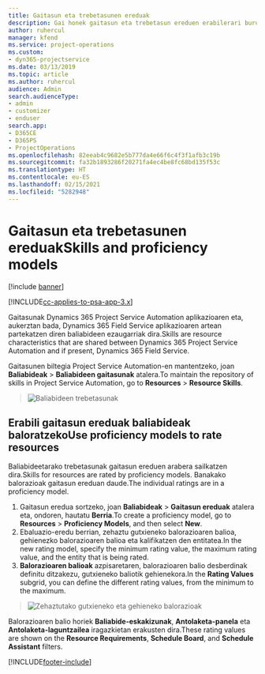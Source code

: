 ```yaml
---
title: Gaitasun eta trebetasunen ereduak
description: Gai honek gaitasun eta trebetasun ereduen erabilerari buruzko informazioa ematen du.
author: ruhercul
manager: kfend
ms.service: project-operations
ms.custom:
- dyn365-projectservice
ms.date: 03/13/2019
ms.topic: article
ms.author: ruhercul
audience: Admin
search.audienceType:
- admin
- customizer
- enduser
search.app:
- D365CE
- D365PS
- ProjectOperations
ms.openlocfilehash: 82eeab4c9682e5b777da4e66f6c4f3f1afb3c19b
ms.sourcegitcommit: fa32b1893286f20271fa4ec4be8fc68bd135f53c
ms.translationtype: HT
ms.contentlocale: eu-ES
ms.lasthandoff: 02/15/2021
ms.locfileid: "5282948"
---
```

# <a name="skills-and-proficiency-models"></a><span data-ttu-id="439df-103">Gaitasun eta trebetasunen ereduak</span><span class="sxs-lookup"><span data-stu-id="439df-103">Skills and proficiency models</span></span>

[!include [banner](../includes/psa-now-project-operations.md)]

[!INCLUDE[cc-applies-to-psa-app-3.x](../includes/cc-applies-to-psa-app-3x.md)]

<span data-ttu-id="439df-104">Gaitasunak Dynamics 365 Project Service Automation aplikazioaren eta, aukerztan bada, Dynamics 365 Field Service aplikazioaren artean partekatzen diren baliabideen ezaugarriak dira.</span><span class="sxs-lookup"><span data-stu-id="439df-104">Skills are resource characteristics that are shared between Dynamics 365 Project Service Automation and if present, Dynamics 365 Field Service.</span></span> 

<span data-ttu-id="439df-105">Gaitasunen biltegia Project Service Automation-en mantentzeko, joan **Baliabideak** \> **Baliabideen gaitasunak** atalera.</span><span class="sxs-lookup"><span data-stu-id="439df-105">To maintain the repository of skills in Project Service Automation, go to **Resources** \> **Resource Skills**.</span></span> 

> ![Baliabideen trebetasunak](media/Resource-Management-image84.png)

## <a name="use-proficiency-models-to-rate-resources"></a><span data-ttu-id="439df-107">Erabili gaitasun ereduak baliabideak baloratzeko</span><span class="sxs-lookup"><span data-stu-id="439df-107">Use proficiency models to rate resources</span></span>

<span data-ttu-id="439df-108">Baliabideetarako trebetasunak gaitasun ereduen arabera sailkatzen dira.</span><span class="sxs-lookup"><span data-stu-id="439df-108">Skills for resources are rated by proficiency models.</span></span> <span data-ttu-id="439df-109">Banakako balorazioak gaitasun ereduan daude.</span><span class="sxs-lookup"><span data-stu-id="439df-109">The individual ratings are in a proficiency model.</span></span> 

1. <span data-ttu-id="439df-110">Gaitasun eredua sortzeko, joan **Baliabideak** \> **Gaitasun ereduak** atalera eta, ondoren, hautatu **Berria**.</span><span class="sxs-lookup"><span data-stu-id="439df-110">To create a proficiency model, go to **Resources** \> **Proficiency Models**, and then select **New**.</span></span>
2. <span data-ttu-id="439df-111">Ebaluazio-eredu berrian, zehaztu gutxieneko balorazioaren balioa, gehienezko balorazioaren balioa eta kalifikatzen den entitatea.</span><span class="sxs-lookup"><span data-stu-id="439df-111">In the new rating model, specify the minimum rating value, the maximum rating value, and the entity that is being rated.</span></span>
3. <span data-ttu-id="439df-112">**Balorazioaren balioak** azpisaretaren, balorazioaren balio desberdinak definitu ditzakezu, gutxieneko baliotik gehienekora.</span><span class="sxs-lookup"><span data-stu-id="439df-112">In the **Rating Values** subgrid, you can define the different rating values, from the minimum to the maximum.</span></span>

> ![Zehaztutako gutxieneko eta gehieneko balorazioak](media/Resource-Management-image85.png)

<span data-ttu-id="439df-114">Balorazioaren balio horiek **Baliabide-eskakizunak**, **Antolaketa-panela** eta **Antolaketa-laguntzailea** iragazkietan erakusten dira.</span><span class="sxs-lookup"><span data-stu-id="439df-114">These rating values are shown on the **Resource Requirements**, **Schedule Board**, and **Schedule Assistant** filters.</span></span>


[!INCLUDE[footer-include](../includes/footer-banner.md)]